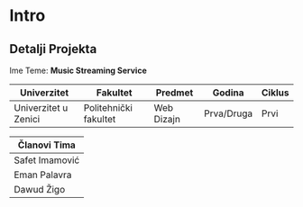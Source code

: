 # Intro

## Detalji Projekta

Ime Teme: **Music Streaming Service**

| **Univerzitet**       | **Fakultet**           | **Predmet** | **Godina**  | **Ciklus** |   
|-----------------------|------------------------|-------------|-------------|------------|
| Univerzitet u Zenici  | Politehnički fakultet  | Web Dizajn  | Prva/Druga  | Prvi       |   

| Članovi Tima   |
|----------------|
| Safet Imamović |
| Eman Palavra   |
| Dawud Žigo     |

